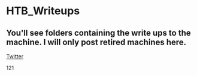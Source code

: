 # HTB_Writeups

## You'll see folders containing the write ups to the machine. I will only post retired machines here. 


[Twitter](https://twitter.com)

[Twitter]: <http://twitter.com> "twitter lifestyles"

[1]: https://en.wikipedia.org/wiki/Hobbit#Lifestyle "Hobbit lifestyles"

121
